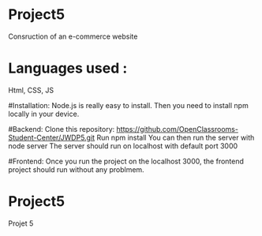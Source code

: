 # Project5
Consruction of an e-commerce website

# Languages used :
Html, CSS, JS


#Installation: 
Node.js is really easy to install. Then you need to install npm locally in your device.


#Backend:
Clone this repository:
	https://github.com/OpenClassrooms-Student-Center/JWDP5.git
Run npm install
You can then run the server with node server
The server should run on localhost with default port 3000


#Frontend:
Once you run the project on the localhost 3000, the frontend project should run without any problmem.
# Project5
Projet 5
